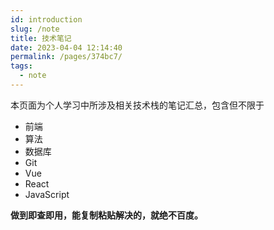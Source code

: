 ```yaml
---
id: introduction
slug: /note
title: 技术笔记
date: 2023-04-04 12:14:40
permalink: /pages/374bc7/
tags:
  - note
---
```


本页面为个人学习中所涉及相关技术栈的笔记汇总，包含但不限于

- 前端
- 算法
- 数据库
- Git
- Vue
- React
- JavaScript

**做到即查即用，能复制粘贴解决的，就绝不百度。**
